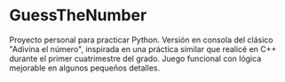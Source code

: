 # GuessTheNumber
Proyecto personal para practicar Python. Versión en consola del clásico "Adivina el número", inspirada en una práctica similar que realicé en C++ durante el primer cuatrimestre del grado. Juego funcional con lógica mejorable en algunos pequeños detalles.

